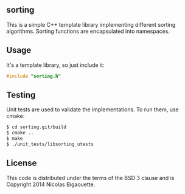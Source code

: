 sorting
-------------------------

This is a simple C++ template library implementing different sorting algorithms.
Sorting functions are encapsulated into namespaces.


Usage
-------------------------
It's a template library, so just include it:

```C++
#include "sorting.h"
```

Testing
-------------------------
Unit tests are used to validate the implementations. To run them, use cmake:

```bash
$ cd sorting.git/build
$ cmake ..
$ make
$ ./unit_tests/libsorting_utests
```

License
-------------------------

This code is distributed under the terms of the BSD 3 clause and is Copyright 2014 Nicolas Bigaouette.
